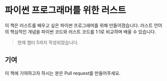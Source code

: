 # 파이썬 프로그래머를 위한 러스트

이 책은 러스트를 배우고 싶은 파이썬 프로그래머를 위해 만들어졌습니다. 러스트 언어의 핵심적인 개념을 파이썬 코드와 러스트 코드를 1:1로 비교하며 배울 수 있습니다.

> 현재 챕터 5까지 작성되었습니다.


## 기여

이 책에 기여하고자 하시는 분은 Pull request를 만들어주세요.
